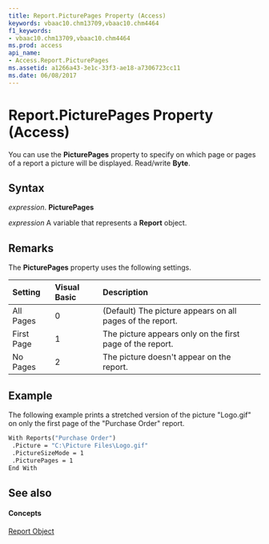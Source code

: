 ```yaml
---
title: Report.PicturePages Property (Access)
keywords: vbaac10.chm13709,vbaac10.chm4464
f1_keywords:
- vbaac10.chm13709,vbaac10.chm4464
ms.prod: access
api_name:
- Access.Report.PicturePages
ms.assetid: a1266a43-3e1c-33f3-ae18-a7306723cc11
ms.date: 06/08/2017
---
```



# Report.PicturePages Property (Access)

You can use the  **PicturePages** property to specify on which page or pages of a report a picture will be displayed. Read/write **Byte**.


## Syntax

 _expression_. **PicturePages**

 _expression_ A variable that represents a **Report** object.


## Remarks

The  **PicturePages** property uses the following settings.



|**Setting**|**Visual Basic**|**Description**|
|:-----|:-----|:-----|
|All Pages|0|(Default) The picture appears on all pages of the report.|
|First Page|1|The picture appears only on the first page of the report.|
|No Pages|2|The picture doesn't appear on the report.|

## Example

The following example prints a stretched version of the picture "Logo.gif" on only the first page of the "Purchase Order" report.


```vb
With Reports("Purchase Order") 
 .Picture = "C:\Picture Files\Logo.gif" 
 .PictureSizeMode = 1 
 .PicturePages = 1 
End With
```


## See also


#### Concepts


[Report Object](report-object-access.md)


